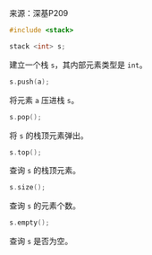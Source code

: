 来源：深基P209

```cpp
#include <stack>
```

```cpp
stack <int> s;
```

建立一个栈 `s`，其内部元素类型是 `int`。

```cpp
s.push(a);
```

将元素 `a` 压进栈 `s`。

```cpp
s.pop();
```

将 `s` 的栈顶元素弹出。

```cpp
s.top();
```

查询 `s` 的栈顶元素。

```cpp
s.size();
```

查询 `s` 的元素个数。

```cpp
s.empty();
```

查询 `s` 是否为空。